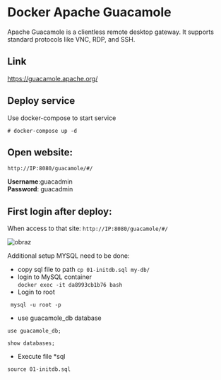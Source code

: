 # Docker Apache Guacamole

Apache Guacamole is a clientless remote desktop gateway. It supports standard protocols like VNC, RDP, and SSH.

## Link
https://guacamole.apache.org/

## Deploy service 
Use docker-compose to start service

```
# docker-compose up -d
```


## Open website:
```
http://IP:8080/guacamole/#/
```

**Username**:guacadmin  
**Password**: guacadmin  

## First login after deploy:

When access to that site: 
  ```http://IP:8080/guacamole/#/```

![obraz](https://user-images.githubusercontent.com/86531003/233181710-b6773e0d-70fa-4b49-a6fb-910b1f5246e1.png)


 
Additional setup MYSQL need to be done:

* copy sql file to path 
```cp 01-initdb.sql my-db/```
* login to MySQL container  
```docker exec -it da8993cb1b76 bash```
* Login to root  
```
 mysql -u root -p
```
* use guacamole_db database  
```
use guacamole_db;
```
``` 
show databases;

```


* Execute file *sql  
```
source 01-initdb.sql
```

